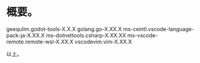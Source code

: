 <!-- vim:set ts=4 sts=4 sw=4 tw=0: -->

# 概要。
geequlim.godot-tools-X.X.X
golang.go-X.XX.X
ms-ceintl.vscode-language-pack-ja-X.XX.X
ms-dotnettools.csharp-X.XX.XX
ms-vscode-remote.remote-wsl-X.XX.X
vscodevim.vim-X.XX.X


以上。
